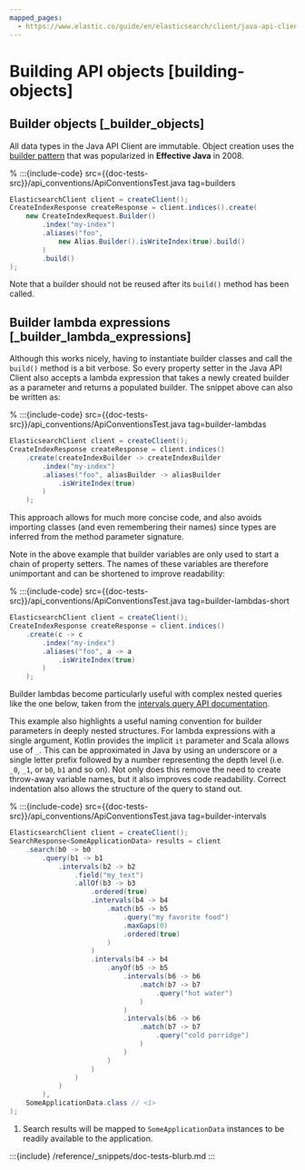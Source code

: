 ```yaml
---
mapped_pages:
  - https://www.elastic.co/guide/en/elasticsearch/client/java-api-client/current/building-objects.html
---
```


# Building API objects [building-objects]


## Builder objects [_builder_objects]

All data types in the Java API Client are immutable. Object creation uses the [builder pattern](https://www.informit.com/articles/article.aspx?p=1216151&seqNum=2) that was popularized in **Effective Java** in 2008.

% :::{include-code} src={{doc-tests-src}}/api_conventions/ApiConventionsTest.java tag=builders
```java
ElasticsearchClient client = createClient();
CreateIndexResponse createResponse = client.indices().create(
    new CreateIndexRequest.Builder()
        .index("my-index")
        .aliases("foo",
            new Alias.Builder().isWriteIndex(true).build()
        )
        .build()
);
```

Note that a builder should not be reused after its `build()` method has been called.


## Builder lambda expressions [_builder_lambda_expressions]

Although this works nicely, having to instantiate builder classes and call the `build()` method is a bit verbose. So every property setter in the Java API Client also accepts a lambda expression that takes a newly created builder as a parameter and returns a populated builder. The snippet above can also be written as:

% :::{include-code} src={{doc-tests-src}}/api_conventions/ApiConventionsTest.java tag=builder-lambdas
```java
ElasticsearchClient client = createClient();
CreateIndexResponse createResponse = client.indices()
    .create(createIndexBuilder -> createIndexBuilder
        .index("my-index")
        .aliases("foo", aliasBuilder -> aliasBuilder
            .isWriteIndex(true)
        )
    );
```

This approach allows for much more concise code, and also avoids importing classes (and even remembering their names) since types are inferred from the method parameter signature.

Note in the above example that builder variables are only used to start a chain of property setters. The names of these variables are therefore unimportant and can be shortened to improve readability:

% :::{include-code} src={{doc-tests-src}}/api_conventions/ApiConventionsTest.java tag=builder-lambdas-short
```java
ElasticsearchClient client = createClient();
CreateIndexResponse createResponse = client.indices()
    .create(c -> c
        .index("my-index")
        .aliases("foo", a -> a
            .isWriteIndex(true)
        )
    );
```

Builder lambdas become particularly useful with complex nested queries like the one below, taken from the [intervals query API documentation](elasticsearch://reference/query-languages/query-dsl/query-dsl-intervals-query.md).

This example also highlights a useful naming convention for builder parameters in deeply nested structures. For lambda expressions with a single argument, Kotlin provides the implicit `it` parameter and Scala allows use of `_`. This can be approximated in Java by using an underscore or a single letter prefix followed by a number representing the depth level (i.e. `_0`, `_1`, or `b0`, `b1` and so on). Not only does this remove the need to create throw-away variable names, but it also improves code readability. Correct indentation also allows the structure of the query to stand out.

% :::{include-code} src={{doc-tests-src}}/api_conventions/ApiConventionsTest.java tag=builder-intervals
```java
ElasticsearchClient client = createClient();
SearchResponse<SomeApplicationData> results = client
    .search(b0 -> b0
        .query(b1 -> b1
            .intervals(b2 -> b2
                .field("my_text")
                .allOf(b3 -> b3
                    .ordered(true)
                    .intervals(b4 -> b4
                        .match(b5 -> b5
                            .query("my favorite food")
                            .maxGaps(0)
                            .ordered(true)
                        )
                    )
                    .intervals(b4 -> b4
                        .anyOf(b5 -> b5
                            .intervals(b6 -> b6
                                .match(b7 -> b7
                                    .query("hot water")
                                )
                            )
                            .intervals(b6 -> b6
                                .match(b7 -> b7
                                    .query("cold porridge")
                                )
                            )
                        )
                    )
                )
            )
        ),
    SomeApplicationData.class // <1>
);
```

1. Search results will be mapped to `SomeApplicationData` instances to be readily available to the application.


:::{include} /reference/_snippets/doc-tests-blurb.md
:::

